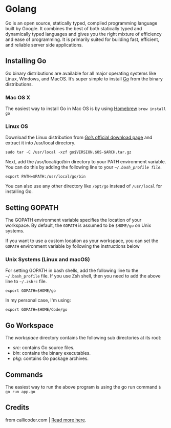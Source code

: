# Golang

Go is an open source, statically typed, compiled programming language built by Google.
It combines the best of both statically typed and dynamically typed languages and gives you the right mixture of efficiency and ease of programming. It is primarily suited for building fast, efficient, and reliable server side applications.

## Installing Go
Go binary distributions are available for all major operating systems like Linux, Windows, and MacOS. It’s super simple to install [Go](https://golang.org) from the binary distributions. 

### Mac OS X
The easiest way to install Go in Mac OS is by using [Homebrew](https://brew.sh/)
```brew install go```

### Linux OS
Download the Linux distribution from [Go’s official download page](https://golang.org/dl/) and extract it into /usr/local directory.

```sudo tar -C /usr/local -xzf go$VERSION.$OS-$ARCH.tar.gz```

Next, add the /usr/local/go/bin directory to your PATH environment variable. You can do this by adding the following line to your _`~/.bash_profile file`_.

```export PATH=$PATH:/usr/local/go/bin```

You can also use any other directory like `/opt/go` instead of `/usr/local` for installing Go.

## Setting GOPATH
The GOPATH environment variable specifies the location of your workspace. By default, the `GOPATH` is assumed to be `$HOME/go` on Unix systems.

If you want to use a custom location as your workspace, you can set the `GOPATH` environment variable by following the instructions below

### Unix Systems (Linux and macOS)
For setting GOPATH in bash shells, add the following line to the `~/.bash_profile` file. If you use Zsh shell, then you need to add the above line to `~/.zshrc` file.

```export GOPATH=$HOME/go```

In my personal case, I'm using:

```export GOPATH=$HOME/Code/go```

## Go Workspace
The *workspace* directory contains the following sub directories at its root:

- *src*:  contains Go source files.
- *bin*:  contains the binary executables.
- *pkg*:  contains Go package archives.

## Commands
The easiest way to run the above program is using the go run command 
```$ go run app.go```

## Credits

from callicoder.com | [Read more here](https://www.callicoder.com/golang-installation-setup-gopath-workspace/).
